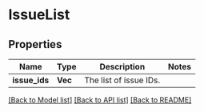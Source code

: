 # IssueList

## Properties

Name | Type | Description | Notes
------------ | ------------- | ------------- | -------------
**issue_ids** | **Vec<String>** | The list of issue IDs. | 

[[Back to Model list]](../README.md#documentation-for-models) [[Back to API list]](../README.md#documentation-for-api-endpoints) [[Back to README]](../README.md)


